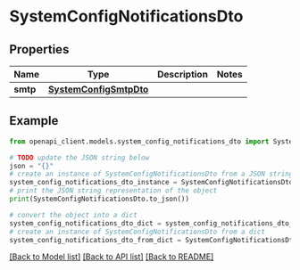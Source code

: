 # SystemConfigNotificationsDto


## Properties

Name | Type | Description | Notes
------------ | ------------- | ------------- | -------------
**smtp** | [**SystemConfigSmtpDto**](SystemConfigSmtpDto.md) |  | 

## Example

```python
from openapi_client.models.system_config_notifications_dto import SystemConfigNotificationsDto

# TODO update the JSON string below
json = "{}"
# create an instance of SystemConfigNotificationsDto from a JSON string
system_config_notifications_dto_instance = SystemConfigNotificationsDto.from_json(json)
# print the JSON string representation of the object
print(SystemConfigNotificationsDto.to_json())

# convert the object into a dict
system_config_notifications_dto_dict = system_config_notifications_dto_instance.to_dict()
# create an instance of SystemConfigNotificationsDto from a dict
system_config_notifications_dto_from_dict = SystemConfigNotificationsDto.from_dict(system_config_notifications_dto_dict)
```
[[Back to Model list]](../README.md#documentation-for-models) [[Back to API list]](../README.md#documentation-for-api-endpoints) [[Back to README]](../README.md)


